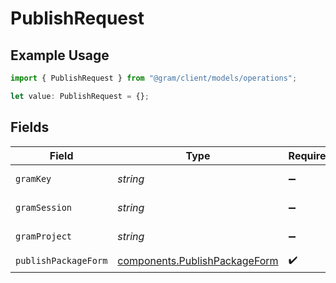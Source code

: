 # PublishRequest

## Example Usage

```typescript
import { PublishRequest } from "@gram/client/models/operations";

let value: PublishRequest = {};
```

## Fields

| Field                                                                          | Type                                                                           | Required                                                                       | Description                                                                    |
| ------------------------------------------------------------------------------ | ------------------------------------------------------------------------------ | ------------------------------------------------------------------------------ | ------------------------------------------------------------------------------ |
| `gramKey`                                                                      | *string*                                                                       | :heavy_minus_sign:                                                             | API Key header                                                                 |
| `gramSession`                                                                  | *string*                                                                       | :heavy_minus_sign:                                                             | Session header                                                                 |
| `gramProject`                                                                  | *string*                                                                       | :heavy_minus_sign:                                                             | project header                                                                 |
| `publishPackageForm`                                                           | [components.PublishPackageForm](../../models/components/publishpackageform.md) | :heavy_check_mark:                                                             | N/A                                                                            |